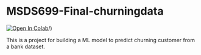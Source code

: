 # MSDS699-Final-churningdata
[![Open In Colab](https://colab.research.google.com/assets/colab-badge.svg)](https://colab.research.google.com/github/Ewang17420/MSDS699-Final-churningdata)/)

This is a project for building a ML model to predict churning customer from a bank dataset.
